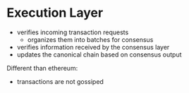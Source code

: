 # Execution Layer

- verifies incoming transaction requests
    - organizes them into batches for consensus
- verifies information received by the consensus layer
- updates the canonical chain based on consensus output

Different than ethereum:
- transactions are not gossiped
